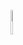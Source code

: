 <html>
  
  <figure>
   <img src="https://www.google.com/imgres?q=d%C3%A9grad%C3%A9%20bleu%20vert&imgurl=https%3A%2F%2Fpreviews.123rf.com%2Fimages%2Fsd10686%2Fsd106861603%2Fsd10686160300088%2F53635614-fond-vert-d%25C3%25A9grad%25C3%25A9-bleu-vert-polygone-g%25C3%25A9om%25C3%25A9trique-polygone-abstrait-illustration.jpg&imgrefurl=https%3A%2F%2Ffr.123rf.com%2Fphoto_53635614_fond-vert-d%25C3%25A9grad%25C3%25A9-bleu-vert-polygone-g%25C3%25A9om%25C3%25A9trique-polygone-abstrait-illustration.html&docid=IKVOuhsYApB2lM&tbnid=h87QBvsfbXzAqM&vet=12ahUKEwj005fq-7GHAxWGUKQEHb0sBecQM3oECHkQAA..i&w=1300&h=752&hcb=2&ved=2ahUKEwj005fq-7GHAxWGUKQEHb0sBecQM3oECHkQAA" / alt=Logo FondEcran"width =10% height =10%/>
    
 </figure>
  
    
 
  
   
  
  
 

 </html>
  

  



 
  
  

 
  




